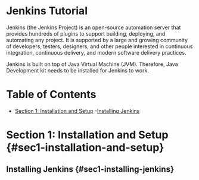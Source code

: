 # Jenkins Tutorial

Jenkins (the Jenkins Project) is an open-source automation server that provides hundreds of plugins to support building, deploying, and automating any project. It is supported by a large and growing community of developers, testers, designers, and other people interested in continuous integration, continuous delivery, and modern software delivery practices.

Jenkins is built on top of Java Virtual Machine (JVM). Therefore, Java Development kit needs to be installed for Jenkins to work.

# Table of Contents
- [Section 1: Installation and Setup](#sec1-installation-and-setup)
 -[Installing Jenkins](#sec1-installing-jenkins)

# Section 1: Installation and Setup {#sec1-installation-and-setup}

## Installing Jenkins {#sec1-installing-jenkins}